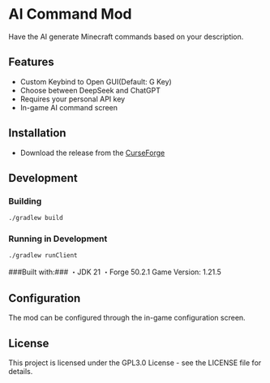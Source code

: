 # AI Command Mod

Have the AI generate Minecraft commands based on your description.

## Features

- Custom Keybind to Open GUI(Default: G Key)
- Choose between DeepSeek and ChatGPT
- Requires your personal API key
- In-game AI command screen

## Installation

- Download the release from the [CurseForge](https://www.curseforge.com/minecraft/mc-mods/ai-command)

## Development

### Building

```bash
./gradlew build
```

### Running in Development

```bash
./gradlew runClient
```

###Built with:###
・JDK 21
・Forge 50.2.1
Game Version: 1.21.5

## Configuration

The mod can be configured through the in-game configuration screen.

## License

This project is licensed under the GPL3.0 License - see the LICENSE file for details.
